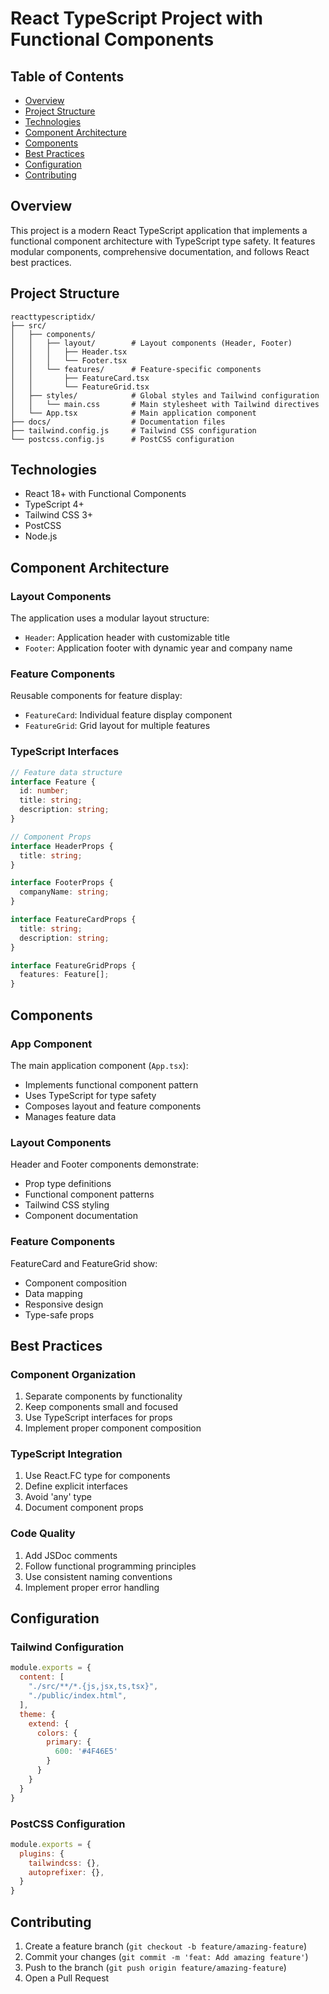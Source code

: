 # React TypeScript Project with Functional Components

## Table of Contents
- [Overview](#overview)
- [Project Structure](#project-structure)
- [Technologies](#technologies)
- [Component Architecture](#component-architecture)
- [Components](#components)
- [Best Practices](#best-practices)
- [Configuration](#configuration)
- [Contributing](#contributing)

## Overview
This project is a modern React TypeScript application that implements a functional component architecture with TypeScript type safety. It features modular components, comprehensive documentation, and follows React best practices.

## Project Structure
```
reacttypescriptidx/
├── src/
│   ├── components/
│   │   ├── layout/        # Layout components (Header, Footer)
│   │   │   ├── Header.tsx
│   │   │   └── Footer.tsx
│   │   └── features/      # Feature-specific components
│   │       ├── FeatureCard.tsx
│   │       └── FeatureGrid.tsx
│   ├── styles/            # Global styles and Tailwind configuration
│   │   └── main.css       # Main stylesheet with Tailwind directives
│   └── App.tsx            # Main application component
├── docs/                  # Documentation files
├── tailwind.config.js     # Tailwind CSS configuration
└── postcss.config.js      # PostCSS configuration
```

## Technologies
- React 18+ with Functional Components
- TypeScript 4+
- Tailwind CSS 3+
- PostCSS
- Node.js

## Component Architecture

### Layout Components
The application uses a modular layout structure:
- `Header`: Application header with customizable title
- `Footer`: Application footer with dynamic year and company name

### Feature Components
Reusable components for feature display:
- `FeatureCard`: Individual feature display component
- `FeatureGrid`: Grid layout for multiple features

### TypeScript Interfaces
```typescript
// Feature data structure
interface Feature {
  id: number;
  title: string;
  description: string;
}

// Component Props
interface HeaderProps {
  title: string;
}

interface FooterProps {
  companyName: string;
}

interface FeatureCardProps {
  title: string;
  description: string;
}

interface FeatureGridProps {
  features: Feature[];
}
```

## Components

### App Component
The main application component (`App.tsx`):
- Implements functional component pattern
- Uses TypeScript for type safety
- Composes layout and feature components
- Manages feature data

### Layout Components
Header and Footer components demonstrate:
- Prop type definitions
- Functional component patterns
- Tailwind CSS styling
- Component documentation

### Feature Components
FeatureCard and FeatureGrid show:
- Component composition
- Data mapping
- Responsive design
- Type-safe props

## Best Practices

### Component Organization
1. Separate components by functionality
2. Keep components small and focused
3. Use TypeScript interfaces for props
4. Implement proper component composition

### TypeScript Integration
1. Use React.FC type for components
2. Define explicit interfaces
3. Avoid 'any' type
4. Document component props

### Code Quality
1. Add JSDoc comments
2. Follow functional programming principles
3. Use consistent naming conventions
4. Implement proper error handling

## Configuration

### Tailwind Configuration
```javascript
module.exports = {
  content: [
    "./src/**/*.{js,jsx,ts,tsx}",
    "./public/index.html",
  ],
  theme: {
    extend: {
      colors: {
        primary: {
          600: '#4F46E5'
        }
      }
    }
  }
}
```

### PostCSS Configuration
```javascript
module.exports = {
  plugins: {
    tailwindcss: {},
    autoprefixer: {},
  }
}
```

## Contributing
1. Create a feature branch (`git checkout -b feature/amazing-feature`)
2. Commit your changes (`git commit -m 'feat: Add amazing feature'`)
3. Push to the branch (`git push origin feature/amazing-feature`)
4. Open a Pull Request
